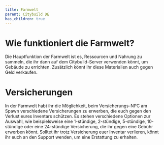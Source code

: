 ```yaml
---
title: Farmwelt
parent: Citybuild DE
has_children: true
---
```


# Wie funktioniert die Farmwelt?
Die Hauptfunktion der Farmwelt ist es, Ressourcen und Nahrung zu sammeln, die ihr dann auf dem Citybuild-Server verwenden könnt, um Gebäude zu errichten. Zusätzlich könnt ihr diese Materialien auch gegen Geld verkaufen.



# Versicherungen
In der Farmwelt habt ihr die Möglichkeit, beim Versicherungs-NPC am Spawn verschiedene Versicherungen zu erwerben, die euch gegen den Verlust eures Inventars schützen. Es stehen verschiedene Optionen zur Auswahl, wie beispielsweise eine 1-stündige, 2-stündige, 5-stündige, 10-stündige oder eine 24-stündige Versicherung, die ihr gegen eine Gebühr erwerben könnt. Solltet ihr trotz Versicherung euer Inventar verlieren, könnt ihr euch an den Support wenden, um eine Erstattung zu erhalten.
